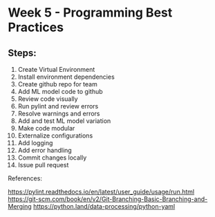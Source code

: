 # Week 5 - Programming Best Practices

## Steps:

1. Create Virtual Environment
2. Install environment dependencies 
3. Create github repo for team
4. Add ML model code to github
5. Review code visually
6. Run pylint and review errors
7. Resolve warnings and errors
8. Add and test ML model variation
9. Make code modular
10. Externalize configurations
11. Add logging
12. Add error handling
13. Commit changes locally
14. Issue pull request

References:

https://pylint.readthedocs.io/en/latest/user_guide/usage/run.html
https://git-scm.com/book/en/v2/Git-Branching-Basic-Branching-and-Merging
https://python.land/data-processing/python-yaml